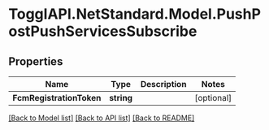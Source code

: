 # TogglAPI.NetStandard.Model.PushPostPushServicesSubscribe
## Properties

Name | Type | Description | Notes
------------ | ------------- | ------------- | -------------
**FcmRegistrationToken** | **string** |  | [optional] 

[[Back to Model list]](../README.md#documentation-for-models) [[Back to API list]](../README.md#documentation-for-api-endpoints) [[Back to README]](../README.md)


